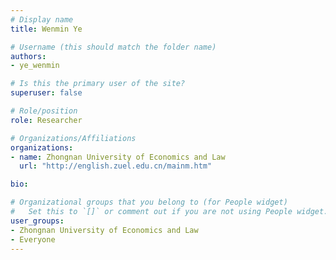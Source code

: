```yaml
---
# Display name
title: Wenmin Ye

# Username (this should match the folder name)
authors:
- ye_wenmin

# Is this the primary user of the site?
superuser: false

# Role/position
role: Researcher

# Organizations/Affiliations
organizations:
- name: Zhongnan University of Economics and Law
  url: "http://english.zuel.edu.cn/mainm.htm"

bio: 

# Organizational groups that you belong to (for People widget)
#   Set this to `[]` or comment out if you are not using People widget.
user_groups:
- Zhongnan University of Economics and Law
- Everyone
---
```

